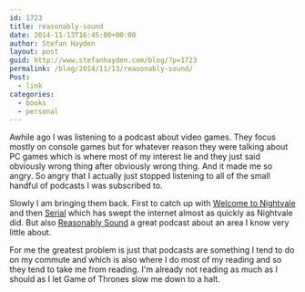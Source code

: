```yaml
---
id: 1723
title: reasonably-sound
date: 2014-11-13T16:45:00+00:00
author: Stefan Hayden
layout: post
guid: http://www.stefanhayden.com/blog/?p=1723
permalink: /blog/2014/11/13/reasonably-sound/
Post:
  - link
categories:
  - books
  - personal
---
```

Awhile ago I was listening to a podcast about video games. They focus mostly on console games but for whatever reason they were talking about PC games which is where most of my interest lie and they just said obviously wrong thing after obviously wrong thing. And it made me so angry. So angry that I actually just stopped listening to all of the small handful of podcasts I was subscribed to.

Slowly I am bringing them back. First to catch up with <a href="http://commonplacebooks.com/">Welcome to Nightvale</a> and then <a href="http://serialpodcast.org/">Serial</a> which has swept the internet almost as quickly as Nightvale did. But also <a href="http://www.infiniteguest.org/reasonably-sound/">Reasonably Sound</a> a great podcast about an area I know very little about.

For me the greatest problem is just that podcasts are something I tend to do on my commute and which is also where I do most of my reading and so they tend to take me from reading. I'm already not reading as much as I should as I let Game of Thrones slow me down to a halt.